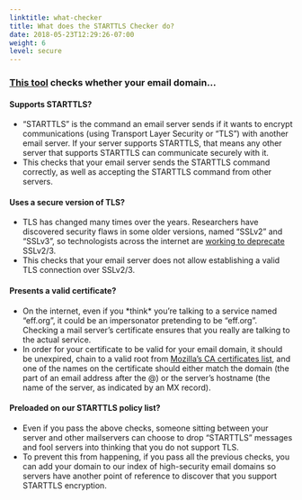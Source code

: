 ```yaml
---
linktitle: what-checker
title: What does the STARTTLS Checker do?
date: 2018-05-23T12:29:26-07:00
weight: 6
level: secure
---
```


<h3><a href="/">This tool</a> checks whether your email domain…</h3>

<!--- TODO: use data/checks.yml to populate the below. -->

<h4>Supports STARTTLS?</h4>
<ul>
<li>
“STARTTLS” is the command an email server sends if it wants to encrypt communications (using Transport Layer Security or “TLS”) with another email server. If your server supports STARTTLS, that means any other server that supports STARTTLS can communicate securely with it.
</li>
<li>
This checks that your email server sends the STARTTLS command correctly, as well as accepting the STARTTLS command from other servers.
</li>
</ul>

<h4>Uses a secure version of TLS?
</h4>
<ul>
<li>
TLS has changed many times over the years. Researchers have discovered security flaws in some older versions, named “SSLv2” and “SSLv3”, so technologists across the internet are <a href="http://disablessl3.com/" target="_blank">working to deprecate</a> SSLv2/3.
</li>
<li>
This checks that your email server does not allow establishing a valid TLS connection over SSLv2/3.
</li>
</ul>

<h4>Presents a valid certificate?
</h4>
<ul>
<li>
On the internet, even if you *think* you’re talking to a service named “eff.org”, it could be an impersonator pretending to be “eff.org”. Checking a mail server’s certificate ensures that you really are talking to the actual service.
</li>
<li>
In order for your certificate to be valid for your email domain, it should be unexpired, chain to a valid root from <a href="https://wiki.mozilla.org/CA/Included_Certificates" target="_blank">Mozilla’s CA certificates list</a>, and one of the names on the certificate should either match the domain (the part of an email address after the @) or the server’s hostname (the name of the server, as indicated by an MX record).
</li>
</ul>

<h4>
Preloaded on our STARTTLS policy list?
</h4>
<ul>
<li>
Even if you pass the above checks, someone sitting between your server and other mailservers can choose to drop “STARTTLS” messages and fool servers into thinking that you do not support TLS.
</li>
<li>
To prevent this from happening, if you pass all the previous checks, you can add your domain to our index of high-security email domains so servers have another point of reference to discover that you support STARTTLS encryption.
</li>
</ul>
